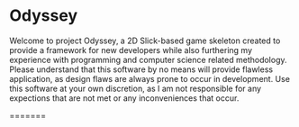 Odyssey
=======

Welcome to project Odyssey, a 2D Slick-based game skeleton created to provide a framework for new developers while also furthering my experience with programming and computer science related methodology. Please understand that this software by no means will provide flawless application, as design flaws are always prone to occur in development. Use this software at your own discretion, as I am not responsible for any expections that are not met or any inconveniences that occur.

=======
